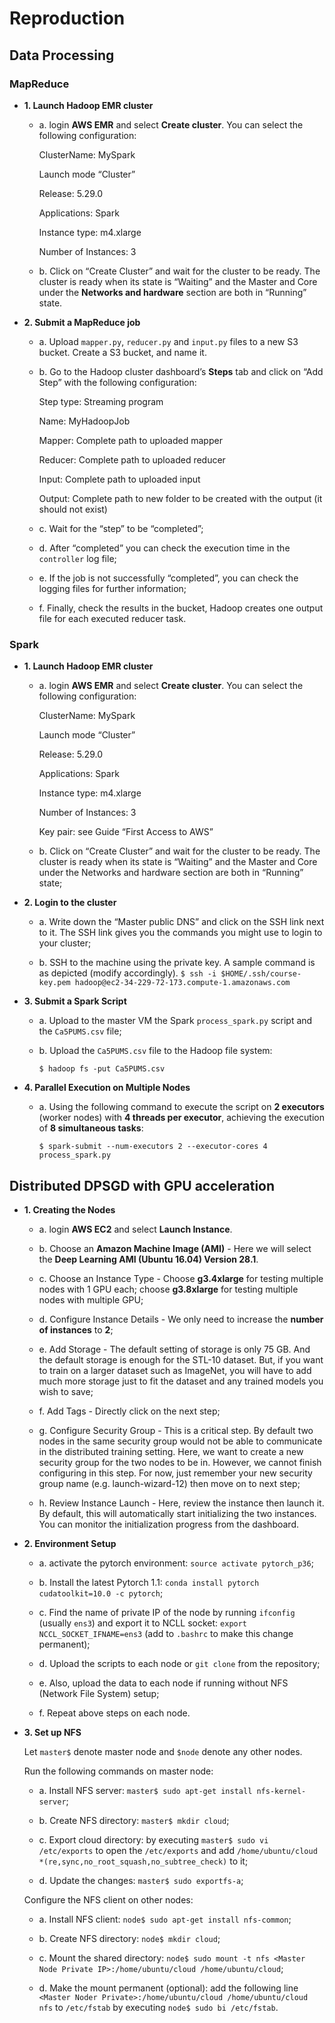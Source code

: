 # Reproduction

## Data Processing

### MapReduce

+ **1. Launch Hadoop EMR cluster**

    + a. login **AWS EMR** and select **Create cluster**. You can select the following configuration:
    
        ClusterName: MySpark
        
        Launch mode “Cluster”
        
        Release: 5.29.0
        
        Applications: Spark
        
        Instance type: m4.xlarge
        
        Number of Instances: 3
   
   + b. Click on “Create Cluster” and wait for the cluster to be ready. The cluster is ready when its state is “Waiting” and the Master and Core under the **Networks and hardware** section are both in “Running” state.
   
+ **2. Submit a MapReduce job**

    + a. Upload `mapper.py`, `reducer.py` and `input.py` files to a new S3 bucket. Create a S3 bucket, and name it.
    
    + b. Go to the Hadoop cluster dashboard’s **Steps** tab and click on “Add Step” with the following configuration:
    
        Step type: Streaming program
        
        Name: MyHadoopJob
        
        Mapper: Complete path to uploaded mapper
        
        Reducer: Complete path to uploaded reducer
        
        Input: Complete path to uploaded input
        
        Output: Complete path to new folder to be created with the output (it should not exist)
     
     + c. Wait for the “step” to be “completed”;
     
     + d. After “completed” you can check the execution time in the `controller` log file;
     
     + e. If the job is not successfully “completed”, you can check the logging files for further information;
     
     + f. Finally, check the results in the bucket, Hadoop creates one output file for each executed reducer task.
     

### Spark

+ **1. Launch Hadoop EMR cluster**

    + a. login **AWS EMR** and select **Create cluster**. You can select the following configuration:
    
        ClusterName: MySpark
        
        Launch mode “Cluster”
        
        Release: 5.29.0
        
        Applications: Spark
        
        Instance type: m4.xlarge
        
        Number of Instances: 3
        
        Key pair: see Guide “First Access to AWS”
        
    + b. Click on “Create Cluster” and wait for the cluster to be ready. The cluster is ready when its state is “Waiting” and the Master and Core under the Networks and hardware section are both in “Running” state;
    
+ **2. Login to the cluster**
    
    + a. Write down the “Master public DNS” and click on the SSH link next to it. The SSH link gives you the commands you might use to login to your cluster;
    
    + b. SSH to the machine using the private key. A sample command is as depicted (modify accordingly). `$ ssh -i $HOME/.ssh/course-key.pem hadoop@ec2-34-229-72-173.compute-1.amazonaws.com`

+ **3. Submit a Spark Script** 
    
    + a. Upload to the master VM the Spark `process_spark.py` script and the `Ca5PUMS.csv` file;
    
    + b. Upload the `Ca5PUMS.csv` file to the Hadoop file system: 
        
        `$ hadoop fs -put Ca5PUMS.csv`
        
+ **4. Parallel Execution on Multiple Nodes**

    + a. Using the following command to execute the script on **2 executors** (worker nodes) with **4 threads per executor**, achieving the execution of **8 simultaneous tasks**:
    
        `$ spark-submit --num-executors 2 --executor-cores 4 process_spark.py`

## Distributed DPSGD with GPU acceleration

+ **1. Creating the Nodes**

    + a. login **AWS EC2** and select **Launch Instance**.
  
    + b. Choose an **Amazon Machine Image (AMI)** - Here we will select the **Deep Learning AMI (Ubuntu 16.04) Version 28.1**. 
  
    + c. Choose an Instance Type - Choose **g3.4xlarge** for testing multiple nodes with 1 GPU each; choose **g3.8xlarge** for testing multiple nodes with multiple GPU;
  
    + d. Configure Instance Details - We only need to increase the **number of instances** to **2**;
  
    + e. Add Storage - The default setting of storage is only 75 GB. And the default storage is enough for the STL-10 dataset. But, if you want to train on a larger dataset such as ImageNet, you will have to add much more storage just to fit the dataset and any trained models you wish to save;
  
    + f. Add Tags - Directly click on the next step;
  
    + g. Configure Security Group - This is a critical step. By default two nodes in the same security group would not be able to communicate in the distributed training setting. Here, we want to create a new security group for the two nodes to be in. However, we cannot finish configuring in this step. For now, just remember your new security group name (e.g. launch-wizard-12) then move on to next step;
  
    + h. Review Instance Launch - Here, review the instance then launch it. By default, this will automatically start initializing the two instances. You can monitor the initialization progress from the dashboard.

+ **2. Environment Setup**
  
    + a. activate the pytorch environment: `source activate pytorch_p36`;
  
    + b. Install the latest Pytorch 1.1: `conda install pytorch cudatoolkit=10.0 -c pytorch`;
  
    + c. Find the name of private IP of the node by running `ifconfig` (usually `ens3`) and export it to NCLL socket: `export NCCL_SOCKET_IFNAME=ens3` (add to `.bashrc` to make this change permanent);
  
    + d. Upload the scripts to each node or `git clone` from the repository;
  
    + e. Also, upload the data to each node if running without NFS (Network File System) setup;
  
    + f. Repeat above steps on each node.

+ **3. Set up NFS**

    Let `master$` denote master node and `$node` denote any other nodes.
  
    Run the following commands on master node:
  
    + a. Install NFS server: `master$ sudo apt-get install nfs-kernel-server`;
  
    + b. Create NFS directory: `master$ mkdir cloud`;
  
    + c. Export cloud directory: by executing `master$ sudo vi /etc/exports` to open the `/etc/exports` and add `/home/ubuntu/cloud *(re,sync,no_root_squash,no_subtree_check)` to it;
  
    + d. Update the changes: `master$ sudo exportfs-a`;
  
    Configure the NFS client on other nodes:

    + a. Install NFS client: `node$ sudo apt-get install nfs-common`;
  
    + b. Create NFS directory: `node$ mkdir cloud`;
  
    + c. Mount the shared directory: `node$ sudo mount -t nfs <Master Node Private IP>:/home/ubuntu/cloud /home/ubuntu/cloud`;
  
    + d. Make the mount permanent (optional): add the following line `<Master Noder Private>:/home/ubuntu/cloud /home/ubuntu/cloud nfs` to `/etc/fstab` by executing `node$ sudo bi /etc/fstab`.
